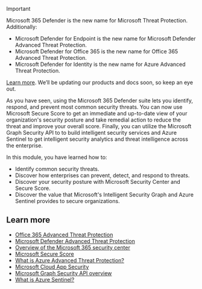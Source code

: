 
> [!IMPORTANT]
> Microsoft 365 Defender is the new name for Microsoft Threat Protection.  Additionally:  
>* Microsoft Defender for Endpoint is the new name for Microsoft Defender Advanced Threat Protection.
>* Microsoft Defender for Office 365 is the new name for Office 365 Advanced Threat Protection.
>* Microsoft Defender for Identity is the new name for Azure Advanced Threat Protection.
>  
> [Learn more](https://www.microsoft.com/security/blog/?p=91813). We’ll be updating our products and docs soon, so keep an eye out. 

As you have seen, using the Microsoft 365 Defender suite lets you identify, respond, and prevent most common security threats. You can now use Microsoft Secure Score to get an immediate and up-to-date view of your organization's security posture and take remedial action to reduce the threat and improve your overall score. Finally, you can utilize the Microsoft Graph Security API to to build intelligent security services and Azure Sentinel to get intelligent security analytics and threat intelligence across the enterprise.

In this module, you have learned how to:

* Identify common security threats.
* Discover how enterprises can prevent, detect, and respond to threats.
* Discover your security posture with Microsoft Security Center and Secure Score.
* Discover the value that Microsoft's Intelligent Security Graph and Azure Sentinel provides to secure organizations.

## Learn more


* [Office 365 Advanced Threat Protection](https://docs.microsoft.com/microsoft-365/security/office-365-security/office-365-atp?view=o365-worldwide)
* [Microsoft Defender Advanced Threat Protection](https://docs.microsoft.com/windows/security/threat-protection/microsoft-defender-atp/microsoft-defender-advanced-threat-protection)
* [Overview of the Microsoft 365 security center](https://docs.microsoft.com/microsoft-365/security/mtp/overview-security-center?view=o365-worldwide)
* [Microsoft Secure Score](https://docs.microsoft.com/microsoft-365/security/mtp/microsoft-secure-score?view=o365-worldwide)
* [What is Azure Advanced Threat Protection?](https://docs.microsoft.com/azure-advanced-threat-protection/what-is-atp)
* [Microsoft Cloud App Security](https://www.microsoft.com/microsoft-365/enterprise-mobility-security/cloud-app-security)
* [Microsoft Graph Security API overview](https://docs.microsoft.com/graph/security-concept-overview)
* [What is Azure Sentinel?](https://docs.microsoft.com/azure/sentinel/overview)

